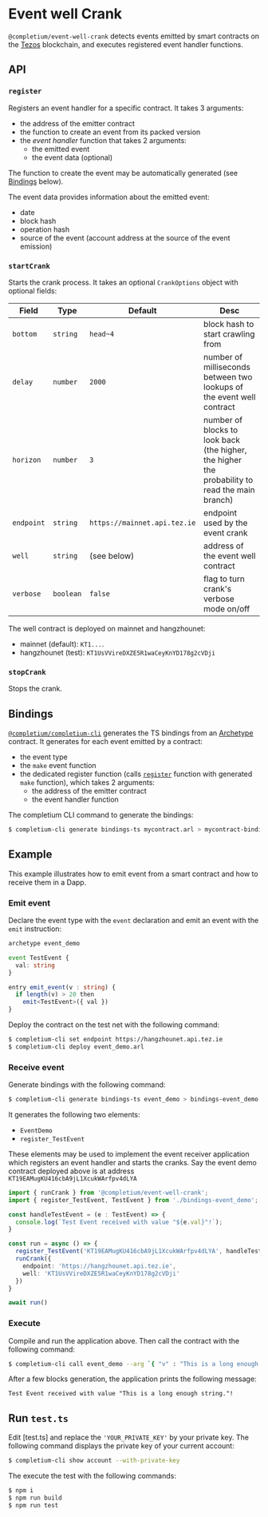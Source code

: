 # Event well Crank

`@completium/event-well-crank` detects events emitted by smart contracts on the [Tezos](https://tezos.com/) blockchain, and executes registered event handler functions.

## API

### `register`

Registers an event handler for a specific contract. It takes 3 arguments:
* the address of the emitter contract
* the function to create an event from its packed version
* the *event handler* function that takes 2 arguments:
  * the emitted event
  * the event data (optional)

The function to create the event may be automatically generated (see [Bindings](#bindings) below).

The event data provides information about the emitted event:
* date
* block hash
* operation hash
* source of the event (account address at the source of the event emission)

### `startCrank`

Starts the crank process. It takes an optional `CrankOptions` object with optional fields:

| Field | Type | Default | Desc |
| -- | -- | -- | -- |
| `bottom` | `string` | `head~4` | block hash to start crawling from |
| `delay` | `number` | `2000` | number of milliseconds between two lookups of the event well contract |
| `horizon` | `number` | `3` | number of blocks to look back (the higher, the higher the probability to read the main branch) |
| `endpoint` | `string` | `https://mainnet.api.tez.ie` | endpoint used by the event crank |
| `well` | `string` | (see below) | address of the event well contract |
| `verbose` | `boolean` | `false` | flag to turn crank's verbose mode on/off |

The well contract is deployed on mainnet and hangzhounet:
* mainnet (default): `KT1...`.
* hangzhounet (test): `KT1UsVVireDXZE5R1waCeyKnYD178g2cVDji`

### `stopCrank`

Stops the crank.

## Bindings

[`@completium/completium-cli`](https://www.npmjs.com/package/@completium/completium-cli) generates the TS bindings from an [Archetype](https://archetype-lang.org) contract. It generates for each event emitted by a contract:
* the event type
* the `make` event function
* the dedicated register function (calls [`register`](#register) function with generated `make` function), which takes 2 arguments:
  * the address of the emitter contract
  * the event handler function

The completium CLI command to generate the bindings:

```bash
$ completium-cli generate bindings-ts mycontract.arl > mycontract-bindings.ts
```

## Example

This example illustrates how to emit event from a smart contract and how to receive them in a Dapp.

### Emit event

Declare the event type with the `event` declaration and emit an event with the `emit` instruction:

```typescript
archetype event_demo

event TestEvent {
  val: string
}

entry emit_event(v : string) {
  if length(v) > 20 then
    emit<TestEvent>({ val })
}
```

Deploy the contract on the test net with the following command:
```bash
$ completium-cli set endpoint https://hangzhounet.api.tez.ie
$ completium-cli deploy event_demo.arl
```

### Receive event

Generate bindings with the following command:
```bash
$ completium-cli generate bindings-ts event_demo > bindings-event_demo.ts
```

It generates the following two elements:
* `EventDemo`
* `register_TestEvent`

These elements may be used to implement the event receiver application which registers an event handler and starts the cranks. Say the event demo contract deployed above is at address `KT19EAMugKU416cbA9jL1XcukWArfpv4dLYA`
```typescript
import { runCrank } from '@completium/event-well-crank';
import { register_TestEvent, TestEvent } from './bindings-event_demo';

const handleTestEvent = (e : TestEvent) => {
  console.log(`Test Event received with value "${e.val}"!`);
}

const run = async () => {
  register_TestEvent('KT19EAMugKU416cbA9jL1XcukWArfpv4dLYA', handleTestEvent);
  runCrank({
    endpoint: 'https://hangzhounet.api.tez.ie',
    well: 'KT1UsVVireDXZE5R1waCeyKnYD178g2cVDji'
  })
}

await run()
```

### Execute

Compile and run the application above. Then call the contract with the following command:

```bash
$ completium-cli call event_demo --arg `{ "v" : "This is a long enough string." }`
```

After a few blocks generation, the application prints the following message:

```
Test Event received with value "This is a long enough string."!
```

## Run `test.ts`

Edit [test.ts] and replace the `'YOUR_PRIVATE_KEY'` by your private key. The following command displays the private key of your current account:
```bash
$ completium-cli show account --with-private-key
```

The execute the test with the following commands:
```bash
$ npm i
$ npm run build
$ npm run test
```